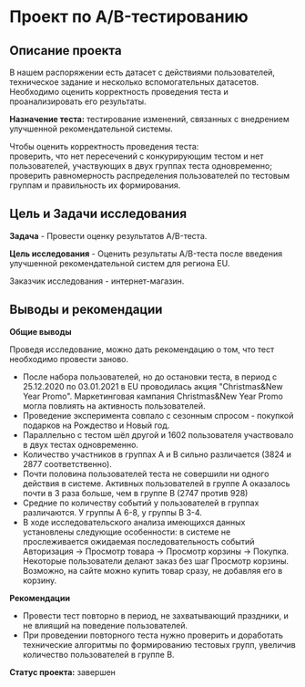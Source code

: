 # Проект по А/B-тестированию
## Описание проекта
В нашем распоряжении есть датасет с действиями пользователей, техническое задание и несколько вспомогательных датасетов. Необходимо оценить корректность проведения теста и проанализировать его результаты.

**Назначение теста:** тестирование изменений, связанных с внедрением улучшенной рекомендательной системы.

Чтобы оценить корректность проведения теста:
<br>проверить, что нет пересечений с конкурирующим тестом и нет пользователей, участвующих в двух группах теста одновременно;
<br>проверить равномерность распределения пользователей по тестовым группам и правильность их формирования.
## Цель и Задачи исследования
**Задача** - Провести оценку результатов A/B-теста.

**Цель исследования** - Оценить результаты A/B-теста после введения улучшенной рекомендательной систем для региона EU.

Заказчик исследования - интернет-магазин.
## Выводы и рекомендации
**Общие выводы**

Проведя исследование, можно дать рекомендацию о том, что тест необходимо провести заново.

- После набора пользователей, но до остановки теста, в период с 25.12.2020 по 03.01.2021 в EU проводилась акция "Christmas&New Year Promo". Маркетинговая кампания Christmas&New Year Promo могла повлиять на активность пользователей.
- Проведение эксперимента совпало с сезонным спросом - покупкой подарков на Рождество и Новый год.
- Параллельно с тестом шёл другой и 1602 пользователя участвовало в двух тестах одновременно.
- Количество участников в группах А и В сильно различается (3824 и 2877 соответственно).
- Почти половина пользователей теста не совершили ни одного действия в системе. Активных пользователей в группе А оказалось почти в 3 раза больше, чем в группе В (2747 против 928)
- Средние по количеству событий у пользователей в группах различаются. У группы А 6-8, у группы В 3-4.
- В ходе исследовательского анализа имеющихся данных установлены следующие особенности: в системе не прослеживается ожидаемая последовательность событий Авторизация -> Просмотр товара -> Просмотр корзины -> Покупка. Некоторые пользователи делают заказ без шаг Просмотр корзины. Возможно, на сайте можно купить товар сразу, не добавляя его в корзину.

**Рекомендации**

- Провести тест повторно в период, не захватывающий праздники, и не влиящий на поведение пользователей.
- При проведении повторного теста нужно проверить и доработать технические алгоритмы по формированию тестовых групп, увеличив количество пользователей в группе B.

**Статус проекта:** завершен
